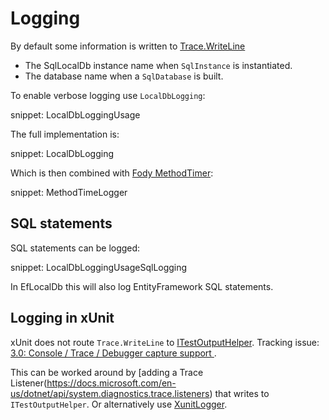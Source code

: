 # Logging

By default some information is written to [Trace.WriteLine](https://docs.microsoft.com/en-us/dotnet/api/system.diagnostics.trace.writeline#System_Diagnostics_Trace_WriteLine_System_String_System_String_)

 * The SqlLocalDb instance name when `SqlInstance` is instantiated.
 * The database name when a `SqlDatabase` is built.

To enable verbose logging use `LocalDbLogging`:

snippet: LocalDbLoggingUsage

The full implementation is:

snippet: LocalDbLogging

Which is then combined with [Fody MethodTimer](https://github.com/Fody/MethodTimer):

snippet: MethodTimeLogger


## SQL statements

SQL statements can be logged:

snippet: LocalDbLoggingUsageSqlLogging

In EfLocalDb this will also log EntityFramework SQL statements.


## Logging in xUnit

xUnit does not route `Trace.WriteLine` to [ITestOutputHelper](https://xunit.net/docs/capturing-output). Tracking issue: [3.0: Console / Trace / Debugger capture support ](https://github.com/xunit/xunit/issues/1730).

This can be worked around by [adding a Trace Listener(https://docs.microsoft.com/en-us/dotnet/api/system.diagnostics.trace.listeners) that writes to `ITestOutputHelper`. Or alternatively use [XunitLogger](https://github.com/SimonCropp/XunitLogger).